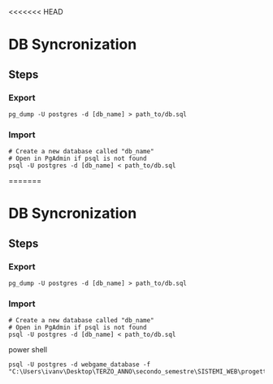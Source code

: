 <<<<<<< HEAD
# DB Syncronization

## Steps

### Export

```shell
pg_dump -U postgres -d [db_name] > path_to/db.sql
```

### Import

```shell
# Create a new database called "db_name"
# Open in PgAdmin if psql is not found
psql -U postgres -d [db_name] < path_to/db.sql
```
=======
# DB Syncronization

## Steps

### Export

```shell
pg_dump -U postgres -d [db_name] > path_to/db.sql
```

### Import

```shell
# Create a new database called "db_name"
# Open in PgAdmin if psql is not found
psql -U postgres -d [db_name] < path_to/db.sql
```

power shell

```shell
psql -U postgres -d webgame_database -f "C:\Users\ivanv\Desktop\TERZO_ANNO\secondo_semestre\SISTEMI_WEB\progetto\webgame\backend\sql\db.sql"
```
